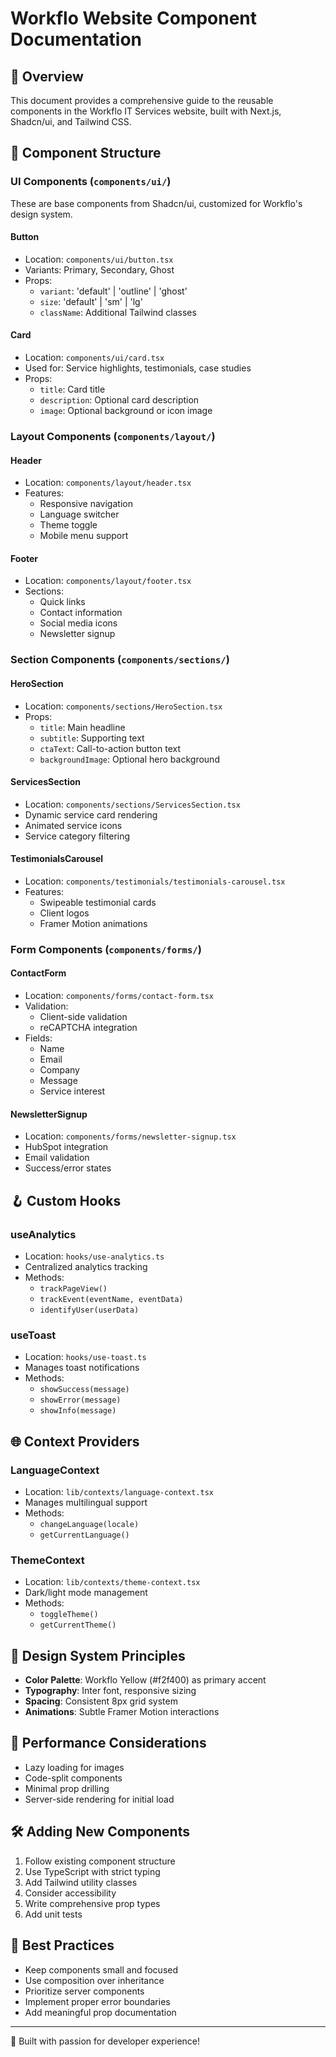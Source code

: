 # Workflo Website Component Documentation

## 🧩 Overview

This document provides a comprehensive guide to the reusable components in the Workflo IT Services website, built with Next.js, Shadcn/ui, and Tailwind CSS.

## 📁 Component Structure

### UI Components (`components/ui/`)
These are base components from Shadcn/ui, customized for Workflo's design system.

#### Button
- Location: `components/ui/button.tsx`
- Variants: Primary, Secondary, Ghost
- Props:
  - `variant`: 'default' | 'outline' | 'ghost'
  - `size`: 'default' | 'sm' | 'lg'
  - `className`: Additional Tailwind classes

#### Card
- Location: `components/ui/card.tsx`
- Used for: Service highlights, testimonials, case studies
- Props:
  - `title`: Card title
  - `description`: Optional card description
  - `image`: Optional background or icon image

### Layout Components (`components/layout/`)

#### Header
- Location: `components/layout/header.tsx`
- Features:
  - Responsive navigation
  - Language switcher
  - Theme toggle
  - Mobile menu support

#### Footer
- Location: `components/layout/footer.tsx`
- Sections:
  - Quick links
  - Contact information
  - Social media icons
  - Newsletter signup

### Section Components (`components/sections/`)

#### HeroSection
- Location: `components/sections/HeroSection.tsx`
- Props:
  - `title`: Main headline
  - `subtitle`: Supporting text
  - `ctaText`: Call-to-action button text
  - `backgroundImage`: Optional hero background

#### ServicesSection
- Location: `components/sections/ServicesSection.tsx`
- Dynamic service card rendering
- Animated service icons
- Service category filtering

#### TestimonialsCarousel
- Location: `components/testimonials/testimonials-carousel.tsx`
- Features:
  - Swipeable testimonial cards
  - Client logos
  - Framer Motion animations

### Form Components (`components/forms/`)

#### ContactForm
- Location: `components/forms/contact-form.tsx`
- Validation:
  - Client-side validation
  - reCAPTCHA integration
- Fields:
  - Name
  - Email
  - Company
  - Message
  - Service interest

#### NewsletterSignup
- Location: `components/forms/newsletter-signup.tsx`
- HubSpot integration
- Email validation
- Success/error states

## 🪝 Custom Hooks

### useAnalytics
- Location: `hooks/use-analytics.ts`
- Centralized analytics tracking
- Methods:
  - `trackPageView()`
  - `trackEvent(eventName, eventData)`
  - `identifyUser(userData)`

### useToast
- Location: `hooks/use-toast.ts`
- Manages toast notifications
- Methods:
  - `showSuccess(message)`
  - `showError(message)`
  - `showInfo(message)`

## 🌐 Context Providers

### LanguageContext
- Location: `lib/contexts/language-context.tsx`
- Manages multilingual support
- Methods:
  - `changeLanguage(locale)`
  - `getCurrentLanguage()`

### ThemeContext
- Location: `lib/contexts/theme-context.tsx`
- Dark/light mode management
- Methods:
  - `toggleTheme()`
  - `getCurrentTheme()`

## 🎨 Design System Principles

- **Color Palette**: Workflo Yellow (#f2f400) as primary accent
- **Typography**: Inter font, responsive sizing
- **Spacing**: Consistent 8px grid system
- **Animations**: Subtle Framer Motion interactions

## 🚀 Performance Considerations

- Lazy loading for images
- Code-split components
- Minimal prop drilling
- Server-side rendering for initial load

## 🛠️ Adding New Components

1. Follow existing component structure
2. Use TypeScript with strict typing
3. Add Tailwind utility classes
4. Consider accessibility
5. Write comprehensive prop types
6. Add unit tests

## 📝 Best Practices

- Keep components small and focused
- Use composition over inheritance
- Prioritize server components
- Implement proper error boundaries
- Add meaningful prop documentation

---

🌟 Built with passion for developer experience!
